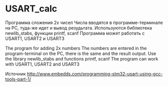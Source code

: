 ﻿USART_calc
==========

Программа сложения 2х чисел
Числа вводятся в программе-терминале на PC, туда-же идет и вывод резудьтата.
Используются библиотека newlib_stabs, функции printf, scanf
Программа может работать с USART1, USART2 и USART3

The program for adding 2x numbers
The numbers are entered in the program-terminal on the PC, there is the same and the result output.
Use the library newlib_stabs and functions printf, scanf
The program can work with USART1, USART2 and USART3

Источник http://www.embedds.com/programming-stm32-usart-using-gcc-tools-part-1/
